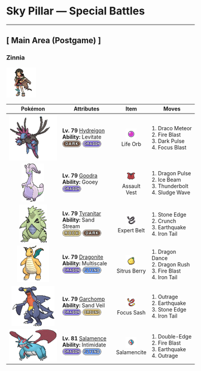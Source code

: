 # Sky Pillar — Special Battles

---

## [ Main Area (Postgame) ]


### Zinnia

![Zinnia](../../assets/important_trainers/zinnia.png "Zinnia")

| Pokémon | Attributes | Item | Moves |
|:-------:|------------|:----:|-------|
| ![Hydreigon](../../assets/sprites/hydreigon/front.gif "Hydreigon: It responds to movement by attacking. This scary, three-headed Pokémon devours everything in its path!") | **Lv. 79** [Hydreigon](../../pokemon/hydreigon.md)<br>**Ability:** <span class="tooltip" title="Gives full immunity to all Ground-type moves.">Levitate</span><br>![dark](../../assets/types/dark.png) ![dragon](../../assets/types/dragon.png) | ![Life Orb](../../assets/items/life_orb.png "Life Orb")<br><span class="tooltip" title="Held: Damage from the holder's moves is increased by 30%.  On each turn the holder uses a damage-inflicting move, it takes 10% its max HP in damage.">Life Orb</span> | 1. <span class="tooltip" title="Comets are summoned down from the sky onto the target. The attack’s recoil harshly lowers the user’s Sp. Atk stat.">Draco Meteor</span><br>2. <span class="tooltip" title="The target is attacked with an intense blast of all-consuming fire. This may also leave the target with a burn.">Fire Blast</span><br>3. <span class="tooltip" title="The user releases a horrible aura imbued with dark thoughts. This may also make the target flinch.">Dark Pulse</span><br>4. <span class="tooltip" title="The user heightens its mental focus and unleashes its power. This may also lower the target’s Sp. Def.">Focus Blast</span> |
| ![Goodra](../../assets/sprites/goodra/front.gif "Goodra: It attacks with retractable horns. It throws a punch that’s the equivalent of the force of a hundred pro boxers.") | **Lv. 79** [Goodra](../../pokemon/goodra.md)<br>**Ability:** <span class="tooltip" title="Contact with the Pokémon lowers the attacker’s Speed stat.">Gooey</span><br>![dragon](../../assets/types/dragon.png) | ![Assault Vest](../../assets/items/assault_vest.png "Assault Vest")<br><span class="tooltip" title="Raises the holder's Special Defense to 1.5×.  Prevents the holder from selecting a status move.">Assault Vest</span> | 1. <span class="tooltip" title="The target is attacked with a shock wave generated by the user’s gaping mouth.">Dragon Pulse</span><br>2. <span class="tooltip" title="The target is struck with an icy-cold beam of energy. This may also leave the target frozen.">Ice Beam</span><br>3. <span class="tooltip" title="A strong electric blast crashes down on the target. This may also leave the target with paralysis.">Thunderbolt</span><br>4. <span class="tooltip" title="The user strikes everything around it by swamping the area with a giant sludge wave. This may also poison those hit.">Sludge Wave</span> |
| ![Tyranitar](../../assets/sprites/tyranitar/front.gif "Tyranitar: Tyranitar is so overwhelmingly powerful, it can bring down a whole mountain to make its nest. This Pokémon wanders about in mountains seeking new opponents to fight.") | **Lv. 79** [Tyranitar](../../pokemon/tyranitar.md)<br>**Ability:** <span class="tooltip" title="The Pokémon summons a sandstorm in battle.">Sand Stream</span><br>![rock](../../assets/types/rock.png) ![dark](../../assets/types/dark.png) | ![Expert Belt](../../assets/items/expert_belt.png "Expert Belt")<br><span class="tooltip" title="Held: When the holder hits with a super-effective move, its power is raised by 20%.">Expert Belt</span> | 1. <span class="tooltip" title="The user stabs the target with sharpened stones from below. Critical hits land more easily.">Stone Edge</span><br>2. <span class="tooltip" title="The user crunches up the target with sharp fangs. This may also lower the target’s Defense stat.">Crunch</span><br>3. <span class="tooltip" title="The user sets off an earthquake that strikes every Pokémon around it. ">Earthquake</span><br>4. <span class="tooltip" title="The target is slammed with a steel-hard tail. This may also lower the target’s Defense stat.">Iron Tail</span> |
| ![Dragonite](../../assets/sprites/dragonite/front.gif "Dragonite: Dragonite is capable of circling the globe in just 16 hours. It is a kindhearted Pokémon that leads lost and foundering ships in a storm to the safety of land.") | **Lv. 79** [Dragonite](../../pokemon/dragonite.md)<br>**Ability:** <span class="tooltip" title="Reduces the damage taken by the Pokémon when its HP is full.">Multiscale</span><br>![dragon](../../assets/types/dragon.png) ![flying](../../assets/types/flying.png) | ![Sitrus Berry](../../assets/items/sitrus_berry.png "Sitrus Berry")<br><span class="tooltip" title="Held in battle :   When the holder has 1/2 its max HP remaining or less, it consumes this item to restore 1/4 its max HP.  Used on a party Pokémon :   Restores 1/4 the Pokémon's max HP.">Sitrus Berry</span> | 1. <span class="tooltip" title="The user vigorously performs a mystic, powerful dance that raises its Attack and Speed stats.">Dragon Dance</span><br>2. <span class="tooltip" title="The user tackles the target while exhibiting overwhelming menace. This may also make the target flinch.">Dragon Rush</span><br>3. <span class="tooltip" title="The target is attacked with an intense blast of all-consuming fire. This may also leave the target with a burn.">Fire Blast</span><br>4. <span class="tooltip" title="The target is slammed with a steel-hard tail. This may also lower the target’s Defense stat.">Iron Tail</span> |
| ![Garchomp](../../assets/sprites/garchomp/front.gif "Garchomp: It flies at speeds equal to a jet fighter plane. It never allows its prey to escape.") | **Lv. 79** [Garchomp](../../pokemon/garchomp.md)<br>**Ability:** <span class="tooltip" title="Boosts the Pokémon’s evasion in a sandstorm.">Sand Veil</span><br>![dragon](../../assets/types/dragon.png) ![ground](../../assets/types/ground.png) | ![Focus Sash](../../assets/items/focus_sash.png "Focus Sash")<br><span class="tooltip" title="Held: If the holder has full HP and is attacked for regular damage that would faint it, this item is consumed and prevents the holder's HP from lowering below 1.  This effect works against multi-hit attacks, but does not work against the effects of Doom Desire or Future Sight.">Focus Sash</span> | 1. <span class="tooltip" title="The user rampages and attacks for two to three turns. The user then becomes confused.">Outrage</span><br>2. <span class="tooltip" title="The user sets off an earthquake that strikes every Pokémon around it. ">Earthquake</span><br>3. <span class="tooltip" title="The user stabs the target with sharpened stones from below. Critical hits land more easily.">Stone Edge</span><br>4. <span class="tooltip" title="The target is slammed with a steel-hard tail. This may also lower the target’s Defense stat.">Iron Tail</span> |
| ![Salamence](../../assets/sprites/salamence/front.gif "Salamence: By evolving into Salamence, this Pokémon finally realizes its long-held dream of growing wings. To express its joy, it flies and wheels all over the sky while spouting flames from its mouth.") | **Lv. 81** [Salamence](../../pokemon/salamence.md)<br>**Ability:** <span class="tooltip" title="Lowers the opposing Pokémon’s Attack stat.">Intimidate</span><br>![dragon](../../assets/types/dragon.png) ![flying](../../assets/types/flying.png) | ![Salamencite](../../assets/items/salamencite.png "Salamencite")<br><span class="tooltip" title="Held: Allows Salamence to Mega Evolve into Mega Salamence.">Salamencite</span> | 1. <span class="tooltip" title="A reckless, life-risking tackle. This also damages the user quite a lot.">Double-Edge</span><br>2. <span class="tooltip" title="The target is attacked with an intense blast of all-consuming fire. This may also leave the target with a burn.">Fire Blast</span><br>3. <span class="tooltip" title="The user sets off an earthquake that strikes every Pokémon around it. ">Earthquake</span><br>4. <span class="tooltip" title="The user rampages and attacks for two to three turns. The user then becomes confused.">Outrage</span> |

